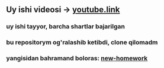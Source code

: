 ## Uy ishi videosi -> [youtube.link](https://youtu.be/48ZkbE6wpcI)
### uy ishi tayyor, barcha shartlar bajarilgan
### bu repositorym og'ralashib ketibdi, clone qilomadm
### yangisidan bahramand boloras: [new-homework](https://github.com/AbuProgrammiy/NewHomework)
